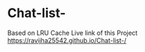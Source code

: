 # Chat-list-
Based on LRU Cache
Live link of this Project
https://ravijha25542.github.io/Chat-list-/
